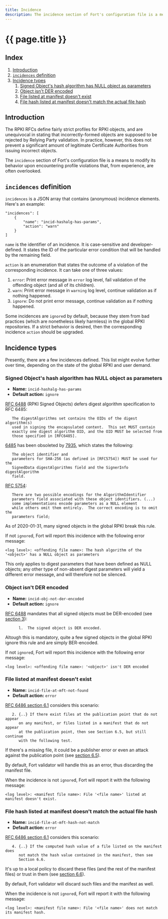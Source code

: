 ```yaml
---
title: Incidence
description: The incidence section of Fort's configuration file is a means to modify its behavior upon encountering profile violations that, from experience, are often overlooked.
---
```

 
# {{ page.title }} 

## Index

1. [Introduction](#introduction)
2. [`incidences` definition](#incidences-definition)
3. [Incidence types](#incidence-types)
	1. [Signed Object's hash algorithm has NULL object as parameters](#signed-objects-hash-algorithm-has-null-object-as-parameters)
	2. [Object isn't DER encoded](#object-isnt-der-encoded)
	3. [File listed at manifest doesn't exist](#file-listed-at-manifest-doesnt-exist)
	4. [File hash listed at manifest doesn't match the actual file hash](#file-hash-listed-at-manifest-doesnt-match-the-actual-file-hash)

## Introduction

The RPKI RFCs define fairly strict profiles for RPKI objects, and are unequivocal in stating that incorrectly-formed objects are supposed to be rejected by Relying Party validation. In practice, however, this does not prevent a significant amount of legitimate Certificate Authorities from issuing incorrect objects.

The `incidence` section of Fort's configuration file is a means to modify its behavior upon encountering profile violations that, from experience, are often overlooked.

## `incidences` definition

`incidences` is a JSON array that contains (anonymous) incidence elements. Here's an example:

```
"incidences": [
	{
		"name": "incid-hashalg-has-params",
		"action": "warn"
	}
]
```

`name` is the identifier of an incidence. It is case-sensitive and developer-defined. It states the ID of the particular error condition that will be handled by the remaining field.

`action` is an enumeration that states the outcome of a violation of the corresponding incidence. It can take one of three values:

1. `error`: Print error message in `error` log level, fail validation of the offending object (and all of its children).
2. `warn`: Print error message in `warning` log level, continue validation as if nothing happened.
3. `ignore`: Do not print error message, continue validation as if nothing happened.

Some incidences are `ignore`d by default, because they stem from bad practices (which are nonetheless likely harmless) in the global RPKI repositories. If a strict behavior is desired, then the corresponding incidence `action` should be upgraded.

## Incidence types

Presently, there are a few incidences defined. This list might evolve further over time, depending on the state of the global RPKI and user demand.

### Signed Object's hash algorithm has NULL object as parameters

- **Name:** `incid-hashalg-has-params`
- **Default action:** `ignore`

[RFC 6488](https://tools.ietf.org/html/rfc6488) (RPKI Signed Objects) defers digest algorithm specification to RFC 6485:

```
   The digestAlgorithms set contains the OIDs of the digest algorithm(s)
   used in signing the encapsulated content.  This set MUST contain
   exactly one digest algorithm OID, and the OID MUST be selected from
   those specified in [RFC6485].
```

[6485](https://tools.ietf.org/html/rfc6485) has been obsoleted by [7935](https://tools.ietf.org/html/rfc7935), which states the following:

```
   The object identifier and
   parameters for SHA-256 (as defined in [RFC5754]) MUST be used for the
   SignedData digestAlgorithms field and the SignerInfo digestAlgorithm
   field.
```

[RFC 5754](https://tools.ietf.org/html/rfc5754):

```
   There are two possible encodings for the AlgorithmIdentifier
   parameters field associated with these object identifiers. (...)
   some implementations encode parameters as a NULL element
   while others omit them entirely.  The correct encoding is to omit the
   parameters field;
```

As of 2020-01-31, many signed objects in the global RPKI break this rule.

If not `ignore`d, Fort will report this incidence with the following error message:

```
<log level>: <offending file name>: The hash algorithm of the '<object>' has a NULL object as parameters
```

This only applies to digest parameters that have been defined as NULL objects; any other type of non-absent digest parameters will yield a different error message, and will therefore not be silenced.

### Object isn't DER encoded

- **Name:** `incid-obj-not-der-encoded`
- **Default action:** `ignore`


[RFC 6488](https://tools.ietf.org/html/rfc6488) mandates that all signed objects must be DER-encoded (see [section 3](https://tools.ietf.org/html/rfc6488#section-3)):

```
      l.  The signed object is DER encoded.
```

Altough this is mandatory, quite a few signed objects in the global RPKI ignore this rule and are simply BER-encoded.

If not `ignore`d, Fort will report this incidence with the following error message:

```
<log level>: <offending file name>: '<object>' isn't DER encoded
```

### File listed at manifest doesn't exist

- **Name:** `incid-file-at-mft-not-found`
- **Default action:** `error`

[RFC 6486 section 6.1](https://tools.ietf.org/html/rfc6486#section-6.1) considers this scenario:

```
   2. {..} If there exist files at the publication point that do not appear
      on any manifest, or files listed in a manifest that do not appear
      at the publication point, then see Section 6.5, but still continue
      with the following test.
```

If there's a missing file, it could be a publisher error or even an attack against the publication point (see [section 6.5](https://tools.ietf.org/html/rfc6486#section-6.5)).

By default, Fort validator will handle this as an error, thus discarding the manifest file.

When the incidence is not `ignore`d, Fort will report it with the following message:

```
<log level>: <manifest file name>: File '<file name>' listed at manifest doesn't exist.
```

### File hash listed at manifest doesn't match the actual file hash

- **Name:** `incid-file-at-mft-hash-not-match`
- **Default action:** `error`

[RFC 6486 section 6.1](https://tools.ietf.org/html/rfc6486#section-6.1) considers this scenario:

```
   4. {..} If the computed hash value of a file listed on the manifest does
      not match the hash value contained in the manifest, then see
      Section 6.6.
```

It's up to a local policy to discard these files (and the rest of the manifest files) or trust in them (see [section 6.6](https://tools.ietf.org/html/rfc6486#section-6.6)).

By default, Fort validator will discard such files and the manifest as well.

When the incidence is not `ignore`d, Fort will report it with the following message:

```
<log level>: <manifest file name>: File '<file name>' does not match its manifest hash.
```
